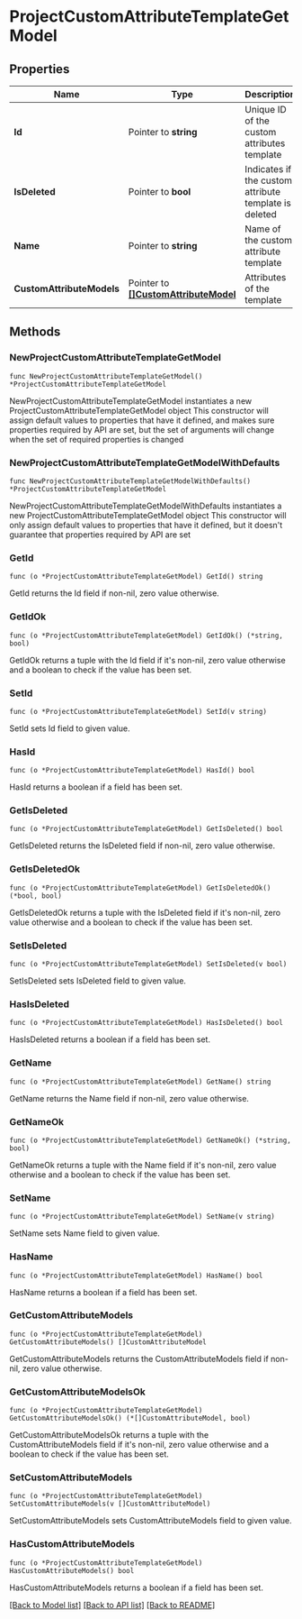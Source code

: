 # ProjectCustomAttributeTemplateGetModel

## Properties

Name | Type | Description | Notes
------------ | ------------- | ------------- | -------------
**Id** | Pointer to **string** | Unique ID of the custom attributes template | [optional] 
**IsDeleted** | Pointer to **bool** | Indicates if the custom attribute template is deleted | [optional] 
**Name** | Pointer to **string** | Name of the custom attribute template | [optional] 
**CustomAttributeModels** | Pointer to [**[]CustomAttributeModel**](CustomAttributeModel.md) | Attributes of the template | [optional] 

## Methods

### NewProjectCustomAttributeTemplateGetModel

`func NewProjectCustomAttributeTemplateGetModel() *ProjectCustomAttributeTemplateGetModel`

NewProjectCustomAttributeTemplateGetModel instantiates a new ProjectCustomAttributeTemplateGetModel object
This constructor will assign default values to properties that have it defined,
and makes sure properties required by API are set, but the set of arguments
will change when the set of required properties is changed

### NewProjectCustomAttributeTemplateGetModelWithDefaults

`func NewProjectCustomAttributeTemplateGetModelWithDefaults() *ProjectCustomAttributeTemplateGetModel`

NewProjectCustomAttributeTemplateGetModelWithDefaults instantiates a new ProjectCustomAttributeTemplateGetModel object
This constructor will only assign default values to properties that have it defined,
but it doesn't guarantee that properties required by API are set

### GetId

`func (o *ProjectCustomAttributeTemplateGetModel) GetId() string`

GetId returns the Id field if non-nil, zero value otherwise.

### GetIdOk

`func (o *ProjectCustomAttributeTemplateGetModel) GetIdOk() (*string, bool)`

GetIdOk returns a tuple with the Id field if it's non-nil, zero value otherwise
and a boolean to check if the value has been set.

### SetId

`func (o *ProjectCustomAttributeTemplateGetModel) SetId(v string)`

SetId sets Id field to given value.

### HasId

`func (o *ProjectCustomAttributeTemplateGetModel) HasId() bool`

HasId returns a boolean if a field has been set.

### GetIsDeleted

`func (o *ProjectCustomAttributeTemplateGetModel) GetIsDeleted() bool`

GetIsDeleted returns the IsDeleted field if non-nil, zero value otherwise.

### GetIsDeletedOk

`func (o *ProjectCustomAttributeTemplateGetModel) GetIsDeletedOk() (*bool, bool)`

GetIsDeletedOk returns a tuple with the IsDeleted field if it's non-nil, zero value otherwise
and a boolean to check if the value has been set.

### SetIsDeleted

`func (o *ProjectCustomAttributeTemplateGetModel) SetIsDeleted(v bool)`

SetIsDeleted sets IsDeleted field to given value.

### HasIsDeleted

`func (o *ProjectCustomAttributeTemplateGetModel) HasIsDeleted() bool`

HasIsDeleted returns a boolean if a field has been set.

### GetName

`func (o *ProjectCustomAttributeTemplateGetModel) GetName() string`

GetName returns the Name field if non-nil, zero value otherwise.

### GetNameOk

`func (o *ProjectCustomAttributeTemplateGetModel) GetNameOk() (*string, bool)`

GetNameOk returns a tuple with the Name field if it's non-nil, zero value otherwise
and a boolean to check if the value has been set.

### SetName

`func (o *ProjectCustomAttributeTemplateGetModel) SetName(v string)`

SetName sets Name field to given value.

### HasName

`func (o *ProjectCustomAttributeTemplateGetModel) HasName() bool`

HasName returns a boolean if a field has been set.

### GetCustomAttributeModels

`func (o *ProjectCustomAttributeTemplateGetModel) GetCustomAttributeModels() []CustomAttributeModel`

GetCustomAttributeModels returns the CustomAttributeModels field if non-nil, zero value otherwise.

### GetCustomAttributeModelsOk

`func (o *ProjectCustomAttributeTemplateGetModel) GetCustomAttributeModelsOk() (*[]CustomAttributeModel, bool)`

GetCustomAttributeModelsOk returns a tuple with the CustomAttributeModels field if it's non-nil, zero value otherwise
and a boolean to check if the value has been set.

### SetCustomAttributeModels

`func (o *ProjectCustomAttributeTemplateGetModel) SetCustomAttributeModels(v []CustomAttributeModel)`

SetCustomAttributeModels sets CustomAttributeModels field to given value.

### HasCustomAttributeModels

`func (o *ProjectCustomAttributeTemplateGetModel) HasCustomAttributeModels() bool`

HasCustomAttributeModels returns a boolean if a field has been set.


[[Back to Model list]](../README.md#documentation-for-models) [[Back to API list]](../README.md#documentation-for-api-endpoints) [[Back to README]](../README.md)


